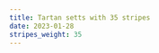 ```yaml
---
title: Tartan setts with 35 stripes
date: 2023-01-28
stripes_weight: 35
---
```

<no value>

<no value>